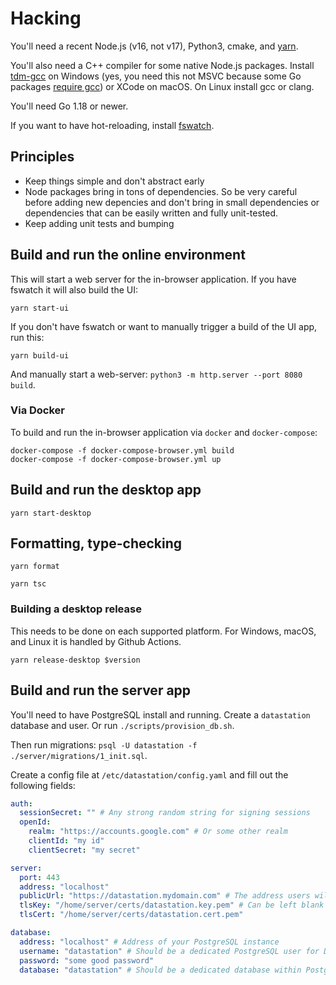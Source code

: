 # Hacking

You'll need a recent Node.js (v16, not v17), Python3, cmake, and
[yarn](https://yarnpkg.com/).

You'll also need a C++ compiler for some native Node.js
packages. Install [tdm-gcc](https://jmeubank.github.io/tdm-gcc/) on
Windows (yes, you need this not MSVC because some Go packages [require
gcc](https://github.com/mattn/go-sqlite3/issues/684)) or XCode on
macOS. On Linux install gcc or clang.

You'll need Go 1.18 or newer.

If you want to have hot-reloading, install
[fswatch](https://github.com/emcrisostomo/fswatch).

## Principles

* Keep things simple and don't abstract early
* Node packages bring in tons of dependencies. So be very careful before adding new depencies and don't bring in small dependencies or dependencies that can be easily written and fully unit-tested.
* Keep adding unit tests and bumping

## Build and run the online environment

This will start a web server for the in-browser application. If you
have fswatch it will also build the UI:

```
yarn start-ui
```

If you don't have fswatch or want to manually trigger a build of the UI app, run this:

```
yarn build-ui
```

And manually start a web-server: `python3 -m http.server --port 8080 build`.

### Via Docker

To build and run the in-browser application via `docker` and `docker-compose`:

```
docker-compose -f docker-compose-browser.yml build
docker-compose -f docker-compose-browser.yml up
```

## Build and run the desktop app

```
yarn start-desktop
```

## Formatting, type-checking

```
yarn format
```

```
yarn tsc
```

### Building a desktop release

This needs to be done on each supported platform. For Windows, macOS, and Linux it is handled by Github Actions.

```
yarn release-desktop $version
```

## Build and run the server app

You'll need to have PostgreSQL install and running. Create a
`datastation` database and user. Or run `./scripts/provision_db.sh`.

Then run migrations: `psql -U datastation -f
./server/migrations/1_init.sql`.

Create a config file at `/etc/datastation/config.yaml` and
fill out the following fields:

```yaml
auth:
  sessionSecret: "" # Any strong random string for signing sessions
  openId:
    realm: "https://accounts.google.com" # Or some other realm
    clientId: "my id"
    clientSecret: "my secret"

server:
  port: 443
  address: "localhost"
  publicUrl: "https://datastation.mydomain.com" # The address users will enter into the browser to use the app
  tlsKey: "/home/server/certs/datastation.key.pem" # Can be left blank and set at the reverse-proxy level if desired
  tlsCert: "/home/server/certs/datastation.cert.pem"

database:
  address: "localhost" # Address of your PostgreSQL instance
  username: "datastation" # Should be a dedicated PostgreSQL user for DataStation
  password: "some good password"
  database: "datastation" # Should be a dedicated database within PostgreSQL for DataStation
```

